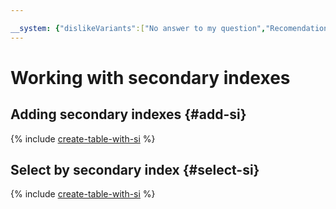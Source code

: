 ```yaml
---

__system: {"dislikeVariants":["No answer to my question","Recomendations didn't help","The content doesn't match title","Other"]}
---
```

# Working with secondary indexes

## Adding secondary indexes {#add-si}

{% include [create-table-with-si](../_includes/add-secondary-index.md) %}

## Select by secondary index {#select-si}

{% include [create-table-with-si](../_includes/select-by-secondary-index.md) %}

